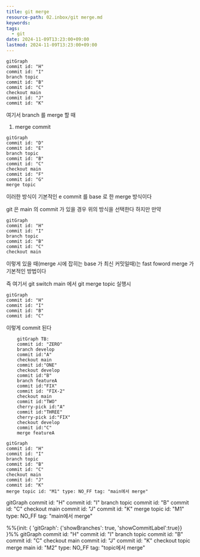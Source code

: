```yaml
---
title: git merge
resource-path: 02.inbox/git merge.md
keywords:
tags:
  - git
date: 2024-11-09T13:23:00+09:00
lastmod: 2024-11-09T13:23:00+09:00
---
```

```mermaid
gitGraph
commit id: "H"
commit id: "I"
branch topic
commit id: "B"
commit id: "C"
checkout main
commit id: "J"
commit id: "K"
```


여기서 branch 를 merge 할 때

1. merge commit
```mermaid
gitGraph
commit id: "D"
commit id: "E"
branch topic
commit id: "B"
commit id: "C"
checkout main
commit id: "F"
commit id: "G"
merge topic
```
이러한 방식이 기본적인 e commit 를 base 로 한 merge 방식이다

git 은 main 의 commit 가 있을 경우 위의 방식을 선택한다
하지만 만약

```mermaid
gitGraph
commit id: "H"
commit id: "I"
branch topic
commit id: "B"
commit id: "C"
checkout main
```

이렇게 있을 때(merge 시에 잡히는 base 가 최신 커밋일때)는 fast foword merge 가 기본적인 방법이다

즉 여기서 git switch main 에서
git merge topic  실행시 

```mermaid
gitGraph
commit id: "H"
commit id: "I"
commit id: "B"
commit id: "C"
```

이렇게 commit 된다





















```mermaid
    gitGraph TB:
    commit id: "ZERO"
    branch develop
    commit id:"A"
    checkout main
    commit id:"ONE"
    checkout develop
    commit id:"B"
    branch featureA
    commit id:"FIX"
    commit id: "FIX-2"
    checkout main
    commit id:"TWO"
    cherry-pick id:"A"
    commit id:"THREE"
    cherry-pick id:"FIX"
    checkout develop
    commit id:"C"
    merge featureA
```




```mermaid
gitGraph
commit id: "H"
commit id: "I"
branch topic
commit id: "B"
commit id: "C"
checkout main
commit id: "J"
commit id: "K"
merge topic id: "M1" type: NO_FF tag: "main에서 merge"
```
gitGraph
   commit id: "H"
   commit id: "I"
   branch topic
   commit id: "B"
   commit id: "C"
   checkout main
   commit id: "J"
   commit id: "K"
   merge topic id: "M1" type: NO_FF tag: "main에서 merge"
   
   
%%{init: { 'gitGraph': {'showBranches': true, 'showCommitLabel':true}} }%%
gitGraph
   commit id: "H"
   commit id: "I"
   branch topic
   commit id: "B"
   commit id: "C"
   checkout main
   commit id: "J"
   commit id: "K"
   checkout topic
   merge main id: "M2" type: NO_FF tag: "topic에서 merge"